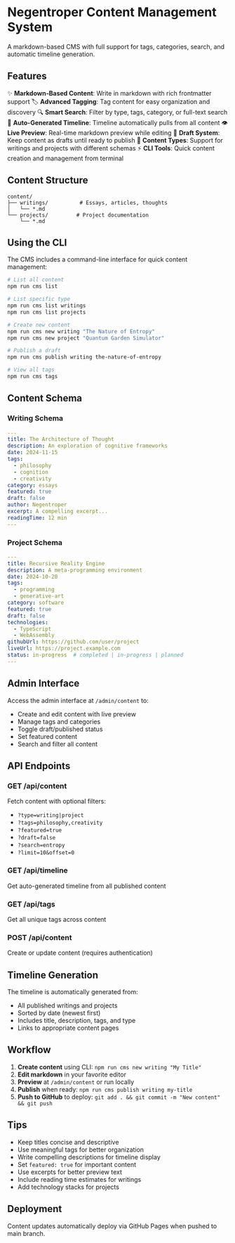 # Negentroper Content Management System

A markdown-based CMS with full support for tags, categories, search, and automatic timeline generation.

## Features

✨ **Markdown-Based Content**: Write in markdown with rich frontmatter support
🏷️ **Advanced Tagging**: Tag content for easy organization and discovery
🔍 **Smart Search**: Filter by type, tags, category, or full-text search
📅 **Auto-Generated Timeline**: Timeline automatically pulls from all content
👁️ **Live Preview**: Real-time markdown preview while editing
📝 **Draft System**: Keep content as drafts until ready to publish
🎨 **Content Types**: Support for writings and projects with different schemas
⚡ **CLI Tools**: Quick content creation and management from terminal

## Content Structure

```
content/
├── writings/          # Essays, articles, thoughts
│   └── *.md
└── projects/         # Project documentation
    └── *.md
```

## Using the CLI

The CMS includes a command-line interface for quick content management:

```bash
# List all content
npm run cms list

# List specific type
npm run cms list writings
npm run cms list projects

# Create new content
npm run cms new writing "The Nature of Entropy"
npm run cms new project "Quantum Garden Simulator"

# Publish a draft
npm run cms publish writing the-nature-of-entropy

# View all tags
npm run cms tags
```

## Content Schema

### Writing Schema

```yaml
---
title: The Architecture of Thought
description: An exploration of cognitive frameworks
date: 2024-11-15
tags:
  - philosophy
  - cognition
  - creativity
category: essays
featured: true
draft: false
author: Negentroper
excerpt: A compelling excerpt...
readingTime: 12 min
---
```

### Project Schema

```yaml
---
title: Recursive Reality Engine
description: A meta-programming environment
date: 2024-10-20
tags:
  - programming
  - generative-art
category: software
featured: true
draft: false
technologies:
  - TypeScript
  - WebAssembly
githubUrl: https://github.com/user/project
liveUrl: https://project.example.com
status: in-progress  # completed | in-progress | planned
---
```

## Admin Interface

Access the admin interface at `/admin/content` to:

- Create and edit content with live preview
- Manage tags and categories
- Toggle draft/published status
- Set featured content
- Search and filter all content

## API Endpoints

### GET /api/content
Fetch content with optional filters:
- `?type=writing|project`
- `?tags=philosophy,creativity`
- `?featured=true`
- `?draft=false`
- `?search=entropy`
- `?limit=10&offset=0`

### GET /api/timeline
Get auto-generated timeline from all published content

### GET /api/tags
Get all unique tags across content

### POST /api/content
Create or update content (requires authentication)

## Timeline Generation

The timeline is automatically generated from:
- All published writings and projects
- Sorted by date (newest first)
- Includes title, description, tags, and type
- Links to appropriate content pages

## Workflow

1. **Create content** using CLI: `npm run cms new writing "My Title"`
2. **Edit markdown** in your favorite editor
3. **Preview** at `/admin/content` or run locally
4. **Publish** when ready: `npm run cms publish writing my-title`
5. **Push to GitHub** to deploy: `git add . && git commit -m "New content" && git push`

## Tips

- Keep titles concise and descriptive
- Use meaningful tags for better organization
- Write compelling descriptions for timeline display
- Set `featured: true` for important content
- Use excerpts for better preview text
- Include reading time estimates for writings
- Add technology stacks for projects

## Deployment

Content updates automatically deploy via GitHub Pages when pushed to main branch.